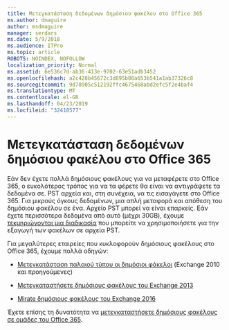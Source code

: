 ```yaml
---
title: Μετεγκατάσταση δεδομένων δημόσιου φακέλου στο Office 365
ms.author: dmaguire
author: msdmaguire
manager: serdars
ms.date: 5/9/2018
ms.audience: ITPro
ms.topic: article
ROBOTS: NOINDEX, NOFOLLOW
localization_priority: Normal
ms.assetid: 6e536c7d-ab36-413e-9702-63e51adb3452
ms.openlocfilehash: a2c428b45672c3d895b88a653b541a1ab37326c8
ms.sourcegitcommit: 9d78905c512192ffc4675468abd2efc5f2e4baf4
ms.translationtype: MT
ms.contentlocale: el-GR
ms.lasthandoff: 04/23/2019
ms.locfileid: "32418577"
---
```

# <a name="migrate-public-folder-data-to-office-365"></a>Μετεγκατάσταση δεδομένων δημόσιου φακέλου στο Office 365

Εάν δεν έχετε πολλά δημόσιους φακέλους για να μεταφέρετε στο Office 365, ο ευκολότερος τρόπος για να τα φέρετε θα είναι να αντιγράψετε τα δεδομένα σε. PST αρχεία και, στη συνέχεια, να τις εισαγάγετε στο Office 365. Για μικρούς όγκους δεδομένων, μια απλή μεταφορά και απόθεση του δημόσιου φακέλου σε ένα. Αρχείο PST μπορεί να είναι επαρκείς. Εάν έχετε περισσότερα δεδομένα από αυτό (μέχρι 30GB), έχουμε [τεκμηριώνονται μια διαδικασία](https://technet.microsoft.com/library/dn874017%28v=exchg.150%29.aspx) που μπορείτε να χρησιμοποιήσετε για την εξαγωγή των φακέλων σε αρχεία PST. 
  
Για μεγαλύτερες εταιρείες που κυκλοφορούν δημόσιους φακέλους στο Office 365, έχουμε πολλά οδηγών:
  
- [Μετεγκατάσταση παλαιού τύπου οι δημόσιοι φάκελοι](https://technet.microsoft.com/library/dn874017%28v=exchg.150%29.aspx) (Exchange 2010 και προηγούμενες) 
    
- [Μετεγκαταστήσετε δημόσιους φακέλους του Exchange 2013](https://technet.microsoft.com/library/mt798260%28v=exchg.150%29.aspx)
    
- [Mirate δημόσιους φακέλους του Exchange 2016](https://technet.microsoft.com/library/mt798260%28v=exchg.160%29.aspx)
    
Έχετε επίσης τη δυνατότητα να [μετεγκαταστήσετε δημόσιους φακέλους σε ομάδες του Office 365](https://technet.microsoft.com/library/mt843872%28v=exchg.150%29.aspx).
  

